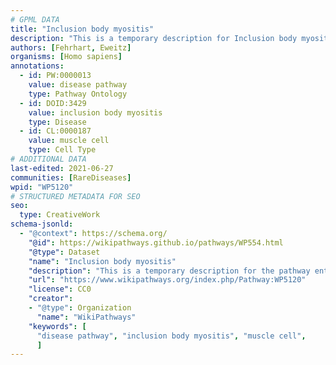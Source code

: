 ```yaml
---
# GPML DATA
title: "Inclusion body myositis"
description: "This is a temporary description for Inclusion body myositis"
authors: [Fehrhart, Eweitz]
organisms: [Homo sapiens]
annotations:
  - id: PW:0000013
    value: disease pathway
    type: Pathway Ontology
  - id: DOID:3429
    value: inclusion body myositis
    type: Disease
  - id: CL:0000187
    value: muscle cell
    type: Cell Type
# ADDITIONAL DATA
last-edited: 2021-06-27
communities: [RareDiseases]
wpid: "WP5120"
# STRUCTURED METADATA FOR SEO
seo:
  type: CreativeWork
schema-jsonld:
  - "@context": https://schema.org/
    "@id": https://wikipathways.github.io/pathways/WP554.html
    "@type": Dataset
    "name": "Inclusion body myositis"
    "description": "This is a temporary description for the pathway entitled: Inclusion body myositis"
    "url": "https://www.wikipathways.org/index.php/Pathway:WP5120"
    "license": CC0
    "creator":
    - "@type": Organization
      "name": "WikiPathways"
    "keywords": [
      "disease pathway", "inclusion body myositis", "muscle cell",
      ]
---
```

